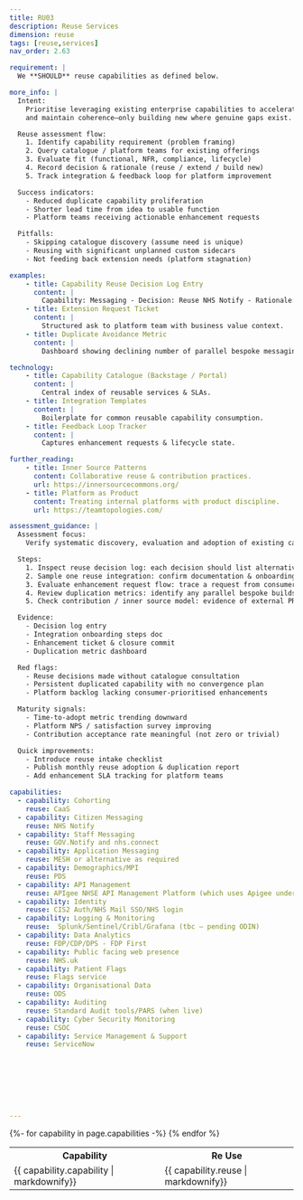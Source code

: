 ```yaml
---
title: RU03
description: Reuse Services
dimension: reuse
tags: [reuse,services]
nav_order: 2.63

requirement: |
  We **SHOULD** reuse capabilities as defined below.

more_info: |
  Intent:
    Prioritise leveraging existing enterprise capabilities to accelerate delivery
    and maintain coherence—only building new where genuine gaps exist.

  Reuse assessment flow:
    1. Identify capability requirement (problem framing)
    2. Query catalogue / platform teams for existing offerings
    3. Evaluate fit (functional, NFR, compliance, lifecycle)
    4. Record decision & rationale (reuse / extend / build new)
    5. Track integration & feedback loop for platform improvement

  Success indicators:
    - Reduced duplicate capability proliferation
    - Shorter lead time from idea to usable function
    - Platform teams receiving actionable enhancement requests

  Pitfalls:
    - Skipping catalogue discovery (assume need is unique)
    - Reusing with significant unplanned custom sidecars
    - Not feeding back extension needs (platform stagnation)

examples: 
    - title: Capability Reuse Decision Log Entry
      content: |
        Capability: Messaging - Decision: Reuse NHS Notify - Rationale: SLA & feature fit.
    - title: Extension Request Ticket
      content: |
        Structured ask to platform team with business value context.
    - title: Duplicate Avoidance Metric
      content: |
        Dashboard showing declining number of parallel bespoke messaging solutions.

technology:
    - title: Capability Catalogue (Backstage / Portal)
      content: |
        Central index of reusable services & SLAs.
    - title: Integration Templates
      content: |
        Boilerplate for common reusable capability consumption.
    - title: Feedback Loop Tracker
      content: |
        Captures enhancement requests & lifecycle state.

further_reading:
    - title: Inner Source Patterns
      content: Collaborative reuse & contribution practices.
      url: https://innersourcecommons.org/
    - title: Platform as Product
      content: Treating internal platforms with product discipline.
      url: https://teamtopologies.com/

assessment_guidance: |
  Assessment focus:
    Verify systematic discovery, evaluation and adoption of existing capabilities with feedback loop to platform owners.

  Steps:
    1. Inspect reuse decision log: each decision should list alternative capabilities considered & evaluation summary.
    2. Sample one reuse integration: confirm documentation & onboarding time within target (no hidden complexity).
    3. Evaluate enhancement request flow: trace a request from consumer to platform backlog & resolution.
    4. Review duplication metrics: identify any parallel bespoke builds—assess retirement plan.
    5. Check contribution / inner source model: evidence of external PRs or issue triage participation.

  Evidence:
    - Decision log entry
    - Integration onboarding steps doc
    - Enhancement ticket & closure commit
    - Duplication metric dashboard

  Red flags:
    - Reuse decisions made without catalogue consultation
    - Persistent duplicated capability with no convergence plan
    - Platform backlog lacking consumer-prioritised enhancements

  Maturity signals:
    - Time-to-adopt metric trending downward
    - Platform NPS / satisfaction survey improving
    - Contribution acceptance rate meaningful (not zero or trivial)

  Quick improvements:
    - Introduce reuse intake checklist
    - Publish monthly reuse adoption & duplication report
    - Add enhancement SLA tracking for platform teams

capabilities:
  - capability: Cohorting
    reuse: CaaS
  - capability: Citizen Messaging   
    reuse: NHS Notify
  - capability: Staff Messaging 
    reuse: GOV.Notify and nhs.connect       
  - capability: Application Messaging
    reuse: MESH or alternative as required  
  - capability: Demographics/MPI  
    reuse: PDS  
  - capability: API Management
    reuse: APIgee NHSE API Management Platform (which uses Apigee underneath)
  - capability: Identity 
    reuse: CIS2 Auth/NHS Mail SSO/NHS login              
  - capability: Logging & Monitoring
    reuse:  Splunk/Sentinel/Cribl/Grafana (tbc – pending ODIN)
  - capability: Data Analytics
    reuse: FDP/CDP/DPS - FDP First  
  - capability: Public facing web presence
    reuse: NHS.uk       
  - capability: Patient Flags
    reuse: Flags service  
  - capability: Organisational Data
    reuse: ODS
  - capability: Auditing 
    reuse: Standard Audit tools/PARS (when live)
  - capability: Cyber Security Monitoring 
    reuse: CSOC                     
  - capability: Service Management & Support
    reuse: ServiceNow    








---
```

<table>
<tr>
<th>
Capability
</th>
<th>
Re Use
</th>
</tr>
{%- for capability in page.capabilities  -%}
<tr>
<td>
{{ capability.capability  | markdownify}}
</td>
<td>
{{ capability.reuse  | markdownify}}
</td>
</tr>
{% endfor %}
</table>
